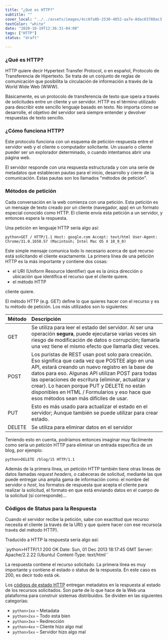 ```yaml
---
title: "¿Què es HTTP?"
subtitle: ""
cover_local: "../../assets/images/4cc6fa0b-2530-4052-aa7e-8dac03788ac3.png"
textColor: "white"
date: "2020-10-19T12:36:31-04:00"
tags: ["HTTP"]
status: "draft"

---
```


### ¿Qué es HTTP?

  HTTP quiere decir Hypertext Transfer Protocol, o en español, Protocolo de Transferencia de Hipertexto. Se trata de un conjunto de reglas de comunicación que posibilita la circulación de información a través de la World Wide Web (WWW).
  
  Básicamente, es un protocolo de transferencia de texto que opera a través de solicitudes entre un cliente y un servidor. HTTP es el término utilizado para describir este sencillo lenguaje basado en texto. No importa cómo se desarrolle, el objetivo del servidor será siempre entender y devolver respuestas de texto sencillo.
  
  
  

### ¿Cómo funciona HTTP?

Este protocolo funciona con un esquema de petición-respuesta entre el servidor web y el cliente o computador solicitante. Un usuario o cliente pueder ser un explorador determinado, o cuando intentamos abrir una página web.

El servidor responde con una respuesta estructurada y con una serie de metadatos que establecen pautas para el inicio, desarrollo y cierre de la comunicación. Estas pautas son los llamados "métodos de petición".


### Métodos de petición

Cada conversación en la web comienza con una petición. Esta petición es un mensaje de texto creado por un cliente (navegador, app) en un formato especial conocido como HTTP. El cliente envía esta petición a un servidor, y entonces espera la respuesta.

Una petición en lenguaje HTTP sería algo así:

`python>GET / HTTP/1.1
Host: google.com
Accept: text/html
User-Agent: Chrome/31.0.1650.57 (Macintosh; Intel Mac OS X 10_9_0)`

Este simple mensaje comunica todo lo necesario acerca de qué recurso está solicitando el cliente exactamente. La primera línea de una petición HTTP es la más importante y contiene dos cosas:

+ el URI (Uniform Resource Identifier) que es la única dirección o ubicación que identifica el recurso que el cliente quiere.
+ el método HTTP

cliente quiere.

El método HTTP (e.g. GET) define lo que quieres hacer con el recurso y es tu método de petición. Los más utilizados son lo siguientes:

|**Método**    |**Descripción**    |
|:-------------|:--------------|
|GET          |Se utiliza para leer el estado del servidor. Al ser una operación **segura**, puede ejecutarse varias veces sin riesgo de modificación de datos o corrupción; llamarla una vez tiene el mismo efecto que llamarla diez veces.    |
|POST        |Los puristas de REST usan post solo para creación. Eso significa que cada vez que POSTEE algo en una API, estará creando un nuevo registro en la base de datos para eso. Algunas API utilizan POST para todas las operaciones de escritura (eliminar, actualizar y crear). Lo hacen porque PUT y DELETE no están disponibles en HTML / Formularios y eso hace que esos métodos sean más difíciles de usar.      |
|PUT      |Esto es más usado para actualizar el estado en el servidor; Aunque también se puede utilizar para crear estado.     |
|DELETE     |Se utiliza para eliminar datos en el servidor     |

Teniendo esto en cuenta, podríamos entonces imaginar muy fácilmente como sería un petición HTTP para eliminar un entrada específica de un blog, por ejemplo:

`python>DELETE /blog/15 HTTP/1.1`

Además de la primera línea, un petición HTTP también tiene otras líneas de datos llamadas _request headers_, o cabeceras de solicitud, mediante las que puede entregar una amplia gama de información como: el nombre del servidor o _host_, los formatos de respuesta que acepta el cliente para realizar la solicitud, el formato en que está enviando datos en el cuerpo de la solicitud (si corresponde)...


### Códigos de Status para la Respuesta

Cuando el servidor recibe la petición, sabe con exactitud que recurso necesita el cliente (a través de la URI) y que quiere hacer con ese recurso(a través del método HTTP). 

Traducido a HTTP la respuesta sería algo así:

`python>HTTP/1.1 200 OK
Date: Sun, 01 Dec 2013 18:17:45 GMT
Server: Apache/2.2.22 (Ubuntu)
Content-Type: text/html``

La respuesta contiene el recurso solicitado. La primera línea es muy importante y contiene el estado o status de la respuesta. En este caso es 200, es decir todo está ok.
 
Los [códigos de estado HTTP](https://www.w3.org/Protocols/rfc2616/rfc2616-sec10.html) entregan metadatos en la respuesta al estado de los recursos solicitados. Son parte de lo que hace de la Web una plataforma para construir sistemas distribuidos. Se dividen en las siguientes categorías:

+ `python>1xx` – Metadata
+ `python>2xx` – Todo esta bien
+ `python>3xx` – Redirección
+ `python>4xx` – Cliente hizo algo mal
+ `python>5xx` – Servidor hizo algo mal


